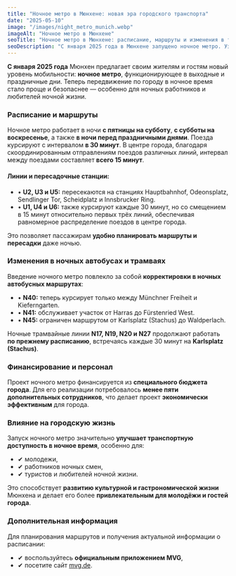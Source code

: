 ```yaml
---
title: "Ночное метро в Мюнхене: новая эра городского транспорта"
date: "2025-05-10"
image: "/images/night_metro_munich.webp"
imageAlt: "Ночное метро в Мюнхене"
seoTitle: "Ночное метро в Мюнхене: расписание, маршруты и изменения в транспорте"
seoDescription: "С января 2025 года в Мюнхене запущено ночное метро. Узнайте расписание, маршруты и как изменилась работа ночных автобусов и трамваев."
---
```


**С января 2025 года** Мюнхен предлагает своим жителям и гостям новый уровень мобильности: **ночное метро**, функционирующее в выходные и праздничные дни. Теперь передвижение по городу в ночное время стало проще и безопаснее — особенно для ночных работников и любителей ночной жизни.

### Расписание и маршруты
Ночное метро работает в ночи **с пятницы на субботу**, **с субботы на воскресенье**, а также **в ночи перед праздничными днями**. 
Поезда курсируют с интервалом **в 30 минут**. В центре города, благодаря скоординированным отправлениям поездов различных линий, интервал между поездами составляет **всего 15 минут**.

#### Линии и пересадочные станции:
- • **U2, U3 и U5:** пересекаются на станциях Hauptbahnhof, Odeonsplatz, Sendlinger Tor, Scheidplatz и Innsbrucker Ring.
- • **U1, U4 и U6:** также курсируют каждые 30 минут, но со смещением в 15 минут относительно первых трёх линий, обеспечивая равномерное распределение поездов в центре города.

Это позволяет пассажирам **удобно планировать маршруты и пересадки** даже ночью.

### Изменения в ночных автобусах и трамваях
Введение ночного метро повлекло за собой **корректировки в ночных автобусных маршрутах**:
- • **N40:** теперь курсирует только между Münchner Freiheit и Kieferngarten.
- • **N41:** обслуживает участок от Harras до Fürstenried West.
- • **N45:** ограничен маршрутом от Karlsplatz (Stachus) до Waldperlach.

Ночные трамвайные линии **N17, N19, N20 и N27** продолжают работать **по прежнему расписанию**, встречаясь каждые 30 минут на **Karlsplatz (Stachus)**.

### Финансирование и персонал
Проект ночного метро финансируется из **специального бюджета города**. Для его реализации потребовалось **менее пяти дополнительных сотрудников**, что делает проект **экономически эффективным** для города.

### Влияние на городскую жизнь
Запуск ночного метро значительно **улучшает транспортную доступность в ночное время**, особенно для:
- ✔ молодежи,
- ✔ работников ночных смен,
- ✔ туристов и любителей ночной жизни.

Это способствует **развитию культурной и гастрономической жизни** Мюнхена и делает его более **привлекательным для молодёжи и гостей города**.

### Дополнительная информация
Для планирования маршрутов и получения актуальной информации о расписании:
- ✔ воспользуйтесь **официальным приложением MVG**,
- ✔ посетите сайт [mvg.de](https://www.mvg.de).
